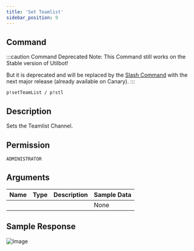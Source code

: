 ```yaml
---
title: 'Set Teamlist'
sidebar_position: 9
---
```


## Command
:::caution Command Deprecated
Note: This Command still works on the Stable version of Utilbot!

But it is deprecated and will be replaced by the [Slash Command](teamlist) with the next major release (already available on Canary).
:::
```
p!setTeamList / p!stl
```

## Description
Sets the Teamlist Channel.

## Permission
`ADMINISTRATOR`

## Arguments
| Name | Type | Description | Sample Data |
| ---- | ---- | ----------- | ----------- |
|  |  |  | None |

## Sample Response
![Image](https://cdn.herrtxbias.net/Discord_F1UYDuejXk.png)
